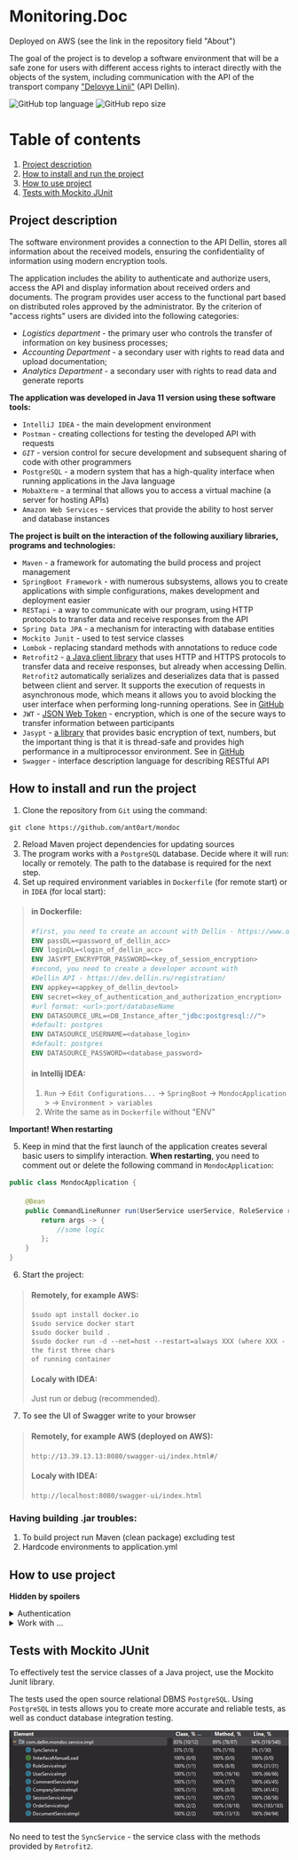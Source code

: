 # Monitoring.Doc

Deployed on AWS (see the link in the repository field "About")

The goal of the project is to develop a software environment that will be a safe zone for
users with different access rights to interact directly with the objects of the system,
including communication with the API of the transport
company ["Delovye Linii"](https://www.dellin.ru/ "transport company Dellin") (API Dellin).

![GitHub top language](https://img.shields.io/github/languages/top/ant0art/mondoc)
![GitHub repo size](https://img.shields.io/github/repo-size/ant0art/mondoc)

# Table of contents

1. [Project description](#project-description)
2. [How to install and run the project](#how-to-install-and-run-the-project)
3. [How to use project](#how-to-use-project)
4. [Tests with Mockito JUnit](#tests-with-mockito-junit)

## Project description

The software environment provides a connection to the API Dellin, stores all information
about the received models, ensuring the confidentiality of information using modern
encryption tools.

The application includes the ability to authenticate and authorize users, access the API
and display information about received orders and documents.
The program provides user access to the functional part based on distributed roles
approved by the administrator. By the criterion of "access rights" users are divided into
the following categories:

- _Logistics department_ - the primary user who controls the transfer of information on
  key business processes;
- _Accounting Department_ - a secondary user with rights to read data and upload
  documentation;
- _Analytics Department_ - a secondary user with rights to read data and generate reports

**The application was developed in Java 11 version using these software tools:**

- `IntelliJ IDEA` - the main development environment
- `Postman` - creating collections for testing the developed API with requests
- _`GIT`_ - version control for secure development and subsequent sharing of code with
  other
  programmers
- `PostgreSQL` - a modern system that has a high-quality interface when running
  applications in the Java language
- `MobaXterm` - a terminal that allows you to access a virtual machine (a server for
  hosting APIs)
- `Amazon Web Services` - services that provide the ability to host server and database
  instances

**The project is built on the interaction of the following auxiliary libraries, programs
and technologies:**

- `Maven` - a framework for automating the build process and project management
- `SpringBoot Framework` - with numerous subsystems, allows you to create applications
  with simple configurations, makes development and deployment easier
- `RESTapi` - a way to communicate with our program, using HTTP protocols to transfer data
  and receive responses from the API
- `Spring Data JPA` - a mechanism for interacting with database entities
- `Mockito Junit` - used to test service classes
- `Lombok` - replacing standard methods with annotations to reduce code
- `Retrofit2` - [a Java client library](https://square.github.io/retrofit/) that uses HTTP
  and HTTPS protocols to transfer data and receive responses, but already when
  accessing Dellin. `Retrofit2` automatically serializes and deserializes data that
  is passed between client and server.
  It supports the execution of requests in asynchronous mode, which means it allows you to
  avoid blocking the user interface when performing long-running operations. See
  in [GitHub](https://github.com/square/retrofit)
- `JWT` - [JSON Web Token](https://jwt.io/) - encryption, which is one of the secure ways
  to transfer
  information between participants
- `Jasypt` - [a library](http://www.jasypt.org/ "official site") that provides
  basic
  encryption of
  text, numbers, but the important
  thing is that it is thread-safe and provides high performance in a multiprocessor
  environment. See in [GitHub](https://github.com/jasypt/jasypt)
- `Swagger` - interface description language for describing RESTful API

## How to install and run the project

1. Clone the repository from `Git` using the command:

```
git clone https://github.com/ant0art/mondoc
```

2. Reload Maven project dependencies for updating sources
3. The program works with a `PostgreSQL` database. Decide where it will run: locally or
   remotely. The path to the database is required for the next step.
4. Set up required environment variables in `Dockerfile` (for remote start) or in `IDEA`
   (for local start):

> #### in Dockerfile:
>
>```dockerfile
>#first, you need to create an account with Dellin - https://www.dellin.ru/
>ENV passDL=<password_of_dellin_acc>
>ENV loginDL=<login_of_dellin_acc>
>ENV JASYPT_ENCRYPTOR_PASSWORD=<key_of_session_encryption>
>#second, you need to create a developer account with
>#Dellin API - https://dev.dellin.ru/registration/
>ENV appkey=<appkey_of_dellin_devtool>
>ENV secret=<key_of_authentication_and_authorization_encryption>
>#url format: <url>:port/databaseName
>ENV DATASOURCE_URL=<DB_Instance_after_"jdbc:postgresql://">
>#default: postgres
>ENV DATASOURCE_USERNAME=<database_login>
>#default: postgres
>ENV DATASOURCE_PASSWORD=<database_password>
>```
>
>#### in Intellij IDEA:
>
>1. `Run` -> `Edit Configurations...` -> `SpringBoot` -> `MondocApplication`
	> -> `Environment
	> variables`
>2. Write the same as in `Dockerfile` without "ENV"

**Important! When restarting**

5. Keep in mind that the first launch of the application creates several basic users
   to simplify interaction. **When restarting**, you need to comment out or delete the
   following command in `MondocApplication`:

```java
public class MondocApplication {
	
	@Bean
	public CommandLineRunner run(UserService userService, RoleService roleService) {
		return args -> {
			//some logic
		};
	}
}
```

6. Start the project:

> #### Remotely, for example AWS:
>
>```
>$sudo apt install docker.io
>$sudo service docker start
>$sudo docker build .
>$sudo docker run -d --net=host --restart=always XXX (where XXX - the first three chars 
>of running container
>```
>
>#### Localy with IDEA:
>
>Just run or debug (recommended).

7. To see the UI of Swagger write to your browser

> #### Remotely, for example AWS (deployed on AWS):
>
>```
>http://13.39.13.13:8080/swagger-ui/index.html#/
>```
>
>#### Localy with IDEA:
>
>```
>http://localhost:8080/swagger-ui/index.html
>```

### Having building .jar troubles:

1. To build project run Maven (clean package) excluding test
2. Hardcode environments to application.yml

## How to use project

**Hidden by spoilers**
<details>
  <summary>Authentication </summary>

![Authentication.png](src/main/resources/screenshots/Authentication.png)

The program implements two-level authorization with different encryption algorithms.
When authenticating in the system, encrypted data transfer occurs. The user is assigned a
pair of access token and refresh token, which provide end-to-end access to the environment
interface.

![form_urlencoded.png](src/main/resources/screenshots/form_urlencoded.png)

For encryption at this stage, the JWT mechanism is used.
To answer the authorization request, the Bearer Authentication method is used, which
converts the existing token into the format of the BCrypt hardened hash function.

![Bearer.png](src/main/resources/screenshots/Bearer.png)

The pair of received tokens provides the user with time-limited access to the system and
is used as follows: after the expiration of the access token, a refresh token can be sent
to the system to replace the current pair and update the access period.

![credentials.png](src/main/resources/screenshots/credentials.png)

Retrofit2 is used to send requests to the API. It helps to send an HTTPS request, which
includes the data of the
application key, login and password, which are stored in encrypted form for a specific
user.
At the same time, user data - login and password - are stored in the database and
must
also be protected. Here is used another encoding algorithm of Jasypt library -
PBEWithMD5AndTripleDES - which uses a 168-bit key.

![sessionDL.png](src/main/resources/screenshots/sessionDL.png)

The received response contains the identification number of the session, with which the
user can access the API without entering a login and password. The session is also
stored in encrypted form and is overwritten on refresh to hide the ability to detect
patterns of encryption keys.

</details>

<details>
  <summary>Work with ...</summary>

- <details>
  <summary>Work with orders</summary>

  ![Orders.png](src/main/resources/screenshots/Orders.png)
  </details>
- <details> 
  <summary>Work with documents</summary>

  ![Documents.png](src/main/resources/screenshots/Documents.png)

  </details>

The issue of determining access rights is put before the company that uses the system.

Each user of the software environment has a role.
The software includes the ability to view data on orders and documents available in the
system. The roles defined for the user allow you to define the boundaries, where, for
example, a user with the `ADMIN` role can use the full functionality of the program and
upload a complete list of orders and documents, and a user with the `USER` role can only
use
those marked with a comment.

The most significant issue related to the relevance of the data is resolved as follows:
users with extended rights have the ability to manually update. At the same time, in their
absence, `the scheduler` is engaged in updating documents and orders. This approach takes
into account the recommended timeout for requests to the API, does not load the database
and the system during the period of active work of employees, since updates occur after
working hours.
See the
scheduler [OrderJob](/src/main/java/com/dellin/mondoc/jobs/OrderJob.java)

- <details>
  <summary>Work with comments</summary>

  ![Comments.png](src/main/resources/screenshots/Comments.png)
  </details>
- <details> 
  <summary>Work with companies</summary>

  ![Companies.png](src/main/resources/screenshots/Companies.png)

  </details>

At the same time, each user has a list of companies available to him. They are used to
unload from the API and give the user access to a different range of system data.

Each method that works with the database first sets the identity of the authorized user
using the `SecurityContextHolder`, gets a list of companies available to him and, based on
other required parameters, produces a response.

This approach allows you to reduce the load on the system and the waiting time to update
all orders in the database at the request of a `logistician` (`aka administrator`), if
he/she/they has
only one available company defined. In other words, the update will take place strictly
according to it.

In the case of `an accountant`, if he/she/they has only one company defined, the pool of
orders to display will only contain orders with comments and only for the company to which
he/she/they has access.

</details>

## Tests with Mockito JUnit

To effectively test the service classes of a Java project, use the Mockito Junit library.

The tests used the open source relational DBMS `PostgreSQL`. Using `PostgreSQL` in tests
allows you to create more accurate and reliable tests, as well as conduct database
integration testing.

![Junit.png](src/main/resources/screenshots/Junit.png)

No need to test the `SyncService` - the service class with the methods provided by
`Retrofit2`.

